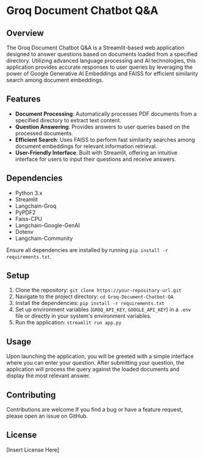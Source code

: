 
# Groq Document Chatbot Q&A

## Overview

The Groq Document Chatbot Q&A is a Streamlit-based web application designed to answer questions based on documents loaded from a specified directory. Utilizing advanced language processing and AI technologies, this application provides accurate responses to user queries by leveraging the power of Google Generative AI Embeddings and FAISS for efficient similarity search among document embeddings.

## Features

- **Document Processing**: Automatically processes PDF documents from a specified directory to extract text content.
- **Question Answering**: Provides answers to user queries based on the processed documents.
- **Efficient Search**: Uses FAISS to perform fast similarity searches among document embeddings for relevant information retrieval.
- **User-Friendly Interface**: Built with Streamlit, offering an intuitive interface for users to input their questions and receive answers.

## Dependencies

- Python 3.x
- Streamlit
- Langchain-Groq
- PyPDF2
- Faiss-CPU
- Langchain-Google-GenAI
- Dotenv
- Langchain-Community

Ensure all dependencies are installed by running `pip install -r requirements.txt`.

## Setup

1. Clone the repository: `git clone https://your-repository-url.git`
2. Navigate to the project directory: `cd Groq-Document-Chatbot-QA`
3. Install the dependencies: `pip install -r requirements.txt`
4. Set up environment variables (`GROQ_API_KEY`, `GOOGLE_API_KEY`) in a `.env` file or directly in your system's environment variables.
5. Run the application: `streamlit run app.py`

## Usage

Upon launching the application, you will be greeted with a simple interface where you can enter your question. After submitting your question, the application will process the query against the loaded documents and display the most relevant answer.

## Contributing

Contributions are welcome If you find a bug or have a feature request, please open an issue on GitHub.

## License

[Insert License Here]

